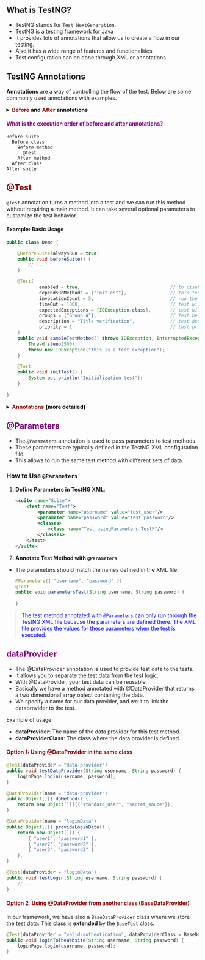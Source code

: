 ## What is TestNG?
* TestNG stands for `Test NextGeneration`.
* TestNG is a testing framework for Java
* It provides lots of annotations that allow us to create a flow in our testing.
* Also it has a wide range of features and functionalities
* Test configuration can be done through XML or annotations


## TestNG Annotations 

**Annotations** are a way of controlling the flow of the test. Below are some commonly used annotations with examples.

<details>
    <summary>
        <b><span style="color:darkred">Before</span></b>
        <b><span style="color:black"> and</span></b>
        <b><span style="color:darkred"> After</span></b>
        <b><span style="color:black"> annotations</span></b>
    </summary>

<h3><b><span style="color:purple">@BeforeSuite</span></b></h3>

In TestNG, the `@BeforeSuite` annotation is used to mark a method that should be executed before the suite of tests starts.
This method is executed only once before any test in the suite is run.

Some common tasks that can be performed in the `@BeforeSuite` method include:

1. Setting up the test environment: You can initialize the necessary resources or configurations required for the test suite.

2. Loading test data: You can load test data from external sources like databases or files and prepare it for use in the tests.

3. Starting external services: If your tests require any external services like databases, web servers, or message queues, you can start them in the `@BeforeSuite` method.

4. Logging or reporting: You can initialize logging or reporting frameworks to capture detailed information about the test suite execution.

<h3><b><span style="color:purple">@BeforeClass</span></b></h3>

In TestNG, the `@BeforeClass` annotation is used to mark a method that should be executed before the first test method in a test class is run.
This method is executed only once per test class.

Some common tasks that can be performed in the `@BeforeClass` method include:

1. Setting up the test class: You can initialize any necessary resources or configurations required for the test class.

2. Loading test data: You can load test data from external sources like databases or files and prepare it for use in the tests.

3. Creating test objects: You can create and configure any test objects or fixtures that are required by the test methods in the class.

4. Starting external services: If your tests require any external services like databases, web servers, or message queues, you can start them in the `@BeforeClass` method.

5. Logging or reporting: You can initialize logging or reporting frameworks to capture detailed information about the test class execution.

<h3><b><span style="color:purple">@BeforeMethod</span></b></h3>

The `@BeforeMethod` is executed before every test method.

Some common tasks that can be performed in the `@BeforeMethod` method include:

1. Setting up test data: You can initialize or reset test data that is specific to each test method.

2. Creating test objects: You can create and configure any test objects or fixtures that are required by each test method.

3. Preparing the test environment: You can perform any necessary setup or configuration specific to each test method.

4. Logging or reporting: You can initialize logging or reporting frameworks to capture detailed information about each test method execution.

5. Resetting state: If any state needs to be reset between test methods, you can do so in the `@BeforeMethod` method.


> We can do following things in before methods:
* Setting up the test environment
* Loading test data
* Creating test objects
* Initialize driver
* Set webdriver properties
* Logging detailed information about the test execution
* Resetting state
* Create connections
* Open some URL / login
  etc

<h3><b><span style="color:purple">@AfterMethod</span></b></h3>

`@AfterMethod` will always run after every test method regardless if test failed or passed.
What kind of things we can do:
* take screenshot
* generate report
* log out
* close/quit browser
* close connections (related to JDBC)

For these method we always use public void methods. No static.

</details>

<h4><b><span style="color:purple">What is the execution order of before and after annotations?</span></b></h4>

```
Before suite
  Before class
    Before method
      @Test
    After method
  After class
After suite
```

<h2><b><span style="color:darkred">@Test</span></b></h2>

`@Test` annotation turns a method into a test and we can run this method without requiring a main method. It can take several optional parameters to customize the test behavior.

#### Example: Basic Usage
```java
public class Demo {

    @BeforeSuite(alwaysRun = true)
    public void beforeSuite() {
        // ...
    }

    @Test(
            enabled = true,                                 // to disable the test, set to false
            dependsOnMethods = {"initTest"},                // this test depends on initTest
            invocationCount = 5,                            // run the test 5 times
            timeOut = 1000,                                 // test will fail if it takes more than 1 second
            expectedExceptions = {IOException.class},       // test will pass if IOException is thrown
            groups = {"Group A"},                           // test belongs to Group A
            description = "Title verification",             // test description
            priority = 1                                    // test priority (default is 0)   
    )                                   
    public void sampleTestMethod() throws IOException, InterruptedException {
        Thread.sleep(500);
        throw new IOException("This is a test exception");
    }

    @Test
    public void initTest() {
        System.out.println("Initialization test");
    }
    
}
```

<details>
    <summary>
        <b><span style="color:darkred">Annotations</span></b>
        <b><span style="color:black"> (more detailed)</span></b>
    </summary>

* **dependsOnMethods**: Specifies the methods that a test method depends on.
```java
@Test(dependsOnMethods = { "initTest" }, enabled = true)
public void testMethod() {
System.out.println("This test depends on initTest");
}
```
* **enabled**: You can disable a test method or an entire test class by setting the enabled attribute to false.
```java
// @Test(enabled = false)
public class B {

    @Test(enabled = false)
    public void btest1() {
        System.out.println("B.btest1");
    }
}
``` 
* **invocationCount**: Number of times this test method should be invoked.
```java
@Test(invocationCount = 5)
    public void repeatTest() {
    System.out.println("This test will run 5 times");
}
``` 
* **timeOut**: Maximum number of milliseconds this test method should take.
```java
@Test(timeOut = 1000)
public void timeOutTest() throws InterruptedException {
    Thread.sleep(500);
    System.out.println("This test has a timeout of 1000 milliseconds");
}
```
* **expectedExceptions**: The expected exception that this test method should throw.
```java
@Test(expectedExceptions = { IOException.class })
public void testIOException() throws IOException {
    throw new IOException("This is a test exception");
}
```
* **groups**: The groups this test method belongs to.
```java
@Test(groups = { "Group A" })
public void testGroupA() {
System.out.println("This test belongs to Group A");
}
```
* **priority**: The priority of this test method.
* **description**: The description of this test method.
```java
@Test(description = "Title verification", priority = 1)
public void verifyTitle() {
    System.out.println("Verifying title");
}
```

* **alwaysRun**: If set to true, this test method will always run even if some methods fail.
```java
@BeforeSuite(alwaysRun = true)
public void beforeSuite() {
System.out.println("Before Suite - always runs");
}

@AfterSuite(alwaysRun = true)
public void afterSuite() {
System.out.println("After Suite - always runs");
}
```

> Where to use **(alwaysRun = false)**?

It is used to avoid unnecessary execution like:

```java
@BeforeMethod(alwaysRun = false)
public void conditionalSetup() {
    System.out.println("This setup runs only if dependent methods succeed");
}
```
or
```java
@AfterTest(alwaysRun = false)
public void cleanup() {
    System.out.println("Cleanup runs only if tests succeed");
}
```
</details>

<h2><b><span style="color:purple">@Parameters</span></b></h2>

* The `@Parameters` annotation is used to pass parameters to test methods. 
* These parameters are typically defined in the TestNG XML configuration file. 
* This allows to run the same test method with different sets of data.

### How to Use `@Parameters`

1. **Define Parameters in TestNG XML**:

   ```xml
   <suite name="Suite">
       <test name="Test">
           <parameter name="username" value="test_user"/>
           <parameter name="password" value="test_password"/>
           <classes>
               <class name="Test.usingParameters.TestP"/>
           </classes>
       </test>
   </suite>
   ```

2. **Annotate Test Method with `@Parameters`**: 
* The parameters should match the names defined in the XML file.

   ```java
   @Parameters({ "username", "password" })
   @Test
   public void parametersTest(String username, String password) {
       
   }
   ```

> <span style="color:blue">The test method annotated with `@Parameters` can only run through the TestNG XML file because the parameters are defined there.</span>
> <span style="color:blue">The XML file provides the values for these parameters when the test is executed.</span>

<h2><b><span style="color:purple">dataProvider</span></b></h2>

* The @DataProvider annotation is used to provide test data to the tests.
* It allows you to separate the test data from the test logic.
* With @DataProvider, your test data can be reusable.
* Basically we have a method annotated with @DataProvider that returns a two dimensional array object containing the data.
* We specify a name for our data provider, and we it to link the dataprovider to the test.

Example of usage:

* **dataProvider**: The name of the data provider for this test method.
* **dataProviderClass**: The class where the data provider is defined.

<h4><b><span style="color:darkred">Option 1: Using @DataProvider in the same class</span></b></h4>

```java
@Test(dataProvider = "data-provider")
public void testDataProvider(String username, String password) {
    loginPage.login(username, password);
}

@DataProvider(name = "data-provider")
public Object[][] dpMethod() {
    return new Object[][]{{"standard_user", "secret_sauce"}};
}
```

```java
@DataProvider(name = "loginData")
public Object[][] provideLoginData() {
    return new Object[][] {
        { "user1", "password1" },
        { "user2", "password2" },
        { "user3", "password3" }
    };
}

@Test(dataProvider = "loginData")
public void testLogin(String username, String password) {
    // ...
}
```

<h4><b><span style="color:darkred">Option 2: Using @DataProvider from another class (BaseDataProvider)</span></b></h4>

In our framework, we have also a `BaseDataProvider` class where we store the test data.
This class is **extended** by the `BaseTest` class.

```java
@Test(dataProvider = "valid-authentication", dataProviderClass = BaseDataProvider.class)
public void loginToTheWebsite(String username, String password) {
    loginPage.login(username, password);
}
```